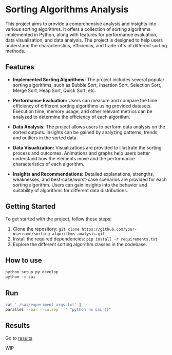 # Sorting Algorithms Analysis

This project aims to provide a comprehensive analysis and insights into various sorting algorithms. It offers a collection of sorting algorithms implemented in Python, along with features for performance evaluation, data visualization, and data analysis. The project is designed to help users understand the characteristics, efficiency, and trade-offs of different sorting methods.

## Features

- **Implemented Sorting Algorithms:** The project includes several popular sorting algorithms, such as Bubble Sort, Insertion Sort, Selection Sort, Merge Sort, Heap Sort, Quick Sort, etc.

- **Performance Evaluation:** Users can measure and compare the time efficiency of different sorting algorithms using provided datasets. Execution time, memory usage, and other relevant metrics can be analyzed to determine the efficiency of each algorithm.

- **Data Analysis:** The project allows users to perform data analysis on the sorted outputs. Insights can be gained by analyzing patterns, trends, and outliers in the sorted data.

- **Data Visualization:** Visualizations are provided to illustrate the sorting process and outcomes. Animations and graphs help users better understand how the elements move and the performance characteristics of each algorithm.

- **Insights and Recommendations:** Detailed explanations, strengths, weaknesses, and best-case/worst-case scenarios are provided for each sorting algorithm. Users can gain insights into the behavior and suitability of algorithms for different data distributions.

## Getting Started

To get started with the project, follow these steps:

1. Clone the repository: `git clone https://github.com/your-username/sorting-algorithms-analysis.git`
2. Install the required dependencies: `pip install -r requirements.txt`
3. Explore the different sorting algorithm classes in the codebase.

## How to use

```sh
python setup.py develop
python -m sai
```

## Run

```bash
cat './sai/experiment_args.txt' |
parallel --bar --colsep ' ' "python -m sai {}"
```

## Results

Go to [results](./analysis/analysis.ipynb)

WIP
